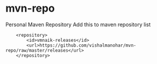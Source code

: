 mvn-repo
========

Personal Maven Repository
Add this to maven repository list

        <repository>
            <id>vmnaik-releases</id>
            <url>https://github.com/vishalmanohar/mvn-repo/raw/master/releases</url>
        </repository>
